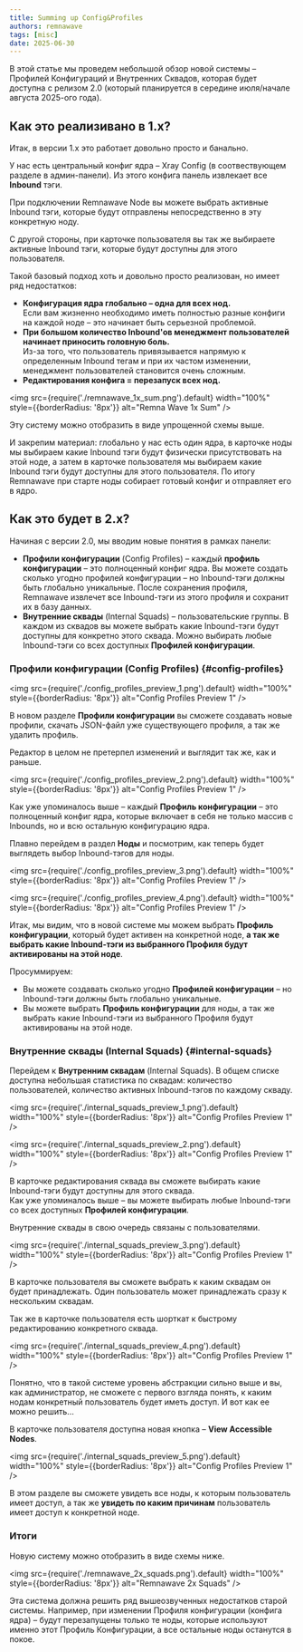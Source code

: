 ```yaml
---
title: Summing up Config&Profiles
authors: remnawave
tags: [misc]
date: 2025-06-30
---
```


В этой статье мы проведем небольшой обзор новой системы – Профилей Конфигураций и Внутренних Сквадов, которая будет доступна с релизом 2.0 (который планируется в середине июля/начале августа 2025-ого года).

<!-- truncate -->

## Как это реализивано в 1.x?

Итак, в версии 1.x это работает довольно просто и банально.

У нас есть центральный конфиг ядра – Xray Config (в соотвествующем разделе в админ-панели). Из этого конфига панель извлекает все **Inbound** тэги.

При подключении Remnawave Node вы можете выбрать активные Inbound тэги, которые будут отправлены непосредственно в эту конкретную ноду.

С другой стороны, при карточке пользователя вы так же выбираете активные Inbound тэги, которые будут доступны для этого пользователя.

Такой базовый подход хоть и довольно просто реализован, но имеет ряд недостатков:

- **Конфигурация ядра глобально – одна для всех нод.**  
  Если вам жизненно необходимо иметь полностью разные конфиги на каждой ноде – это начинает быть серьезной проблемой.
- **При большом количество Inbound'ов менеджмент пользователей начинает приносить головную боль.**  
  Из-за того, что пользователь привязывается напрямую к определенным Inbound тегам и при их частом изменении, менеджмент пользователей становится очень сложным.
- **Редактирования конфига = перезапуск всех нод.**

<img src={require('./remnawave_1x_sum.png').default} width="100%" style={{borderRadius: '8px'}} alt="Remna Wave 1x Sum" />

Эту систему можно отобразить в виде упрощенной схемы выше.

И закрепим материал: глобально у нас есть один ядра, в карточке ноды мы выбираем какие Inbound тэги будут физически присутствовать на этой ноде, а затем в карточке пользователя мы выбираем какие Inbound тэги будут доступны для этого пользователя. По итогу Remnawave при старте ноды собирает готовый конфиг и отправляет его в ядро.

## Как это будет в 2.x?

Начиная с версии 2.0, мы вводим новые понятия в рамках панели:

- **Профили конфигурации** (Config Profiles) – каждый **профиль конфигурации** – это полноценный конфиг ядра. Вы можете создать сколько угодно профилей конфигурации – но Inbound-тэги должны быть глобально уникальные. После сохранения профиля, Remnawave извлечет все Inbound-тэги из этого профиля и сохранит их в базу данных.
- **Внутренние сквады** (Internal Squads) – пользовательские группы. В каждом из сквадов вы можете выбрать какие Inbound-тэги будут доступны для конкретно этого сквада. Можно выбирать любые Inbound-тэги со всех доступных **Профилей конфигурации**.

### Профили конфигурации (Config Profiles) {#config-profiles}

<img src={require('./config_profiles_preview_1.png').default} width="100%" style={{borderRadius: '8px'}} alt="Config Profiles Preview 1" />

В новом разделе **Профили конфигурации** вы сможете создавать новые профили, скачать JSON-файл уже существующего профиля, а так же удалить профиль.

Редактор в целом не претерпел изменений и выглядит так же, как и раньше.

<img src={require('./config_profiles_preview_2.png').default} width="100%" style={{borderRadius: '8px'}} alt="Config Profiles Preview 1" />

Как уже упоминалось выше – каждый **Профиль конфигурации** – это полноценный конфиг ядра, которые включает в себя не только массив с Inbounds, но и всю остальную конфигурацию ядра.

Плавно перейдем в раздел **Ноды** и посмотрим, как теперь будет выглядеть выбор Inbound-тэгов для ноды.

<img src={require('./config_profiles_preview_3.png').default} width="100%" style={{borderRadius: '8px'}} alt="Config Profiles Preview 1" />

<img src={require('./config_profiles_preview_4.png').default} width="100%" style={{borderRadius: '8px'}} alt="Config Profiles Preview 1" />

Итак, мы видим, что в новой системе мы можем выбрать **Профиль конфигурации**, который будет активен на конкретной ноде, **а так же выбрать какие Inbound-тэги из выбранного Профиля будут активированы на этой ноде**.

Просуммируем:

- Вы можете создавать сколько угодно **Профилей конфигурации** – но Inbound-тэги должны быть глобально уникальные.
- Вы можете выбрать **Профиль конфигурации** для ноды, а так же выбрать какие Inbound-тэги из выбранного Профиля будут активированы на этой ноде.

### Внутренние сквады (Internal Squads) {#internal-squads}

Перейдем к **Внутренним сквадам** (Internal Squads). В общем списке доступна небольшая статистика по сквадам: количество пользователей, количество активных Inbound-тэгов по каждому скваду.

<img src={require('./internal_squads_preview_1.png').default} width="100%" style={{borderRadius: '8px'}} alt="Config Profiles Preview 1" />

<img src={require('./internal_squads_preview_2.png').default} width="100%" style={{borderRadius: '8px'}} alt="Config Profiles Preview 1" />

В карточке редактирования сквада вы сможете выбирать какие Inbound-тэги будут доступны для этого сквада.  
Как уже упоминалось выше – вы можете выбирать любые Inbound-тэги со всех доступных **Профилей конфигурации**.

Внутренние сквады в свою очередь связаны с пользователями.

<img src={require('./internal_squads_preview_3.png').default} width="100%" style={{borderRadius: '8px'}} alt="Config Profiles Preview 1" />

В карточке пользователя вы сможете выбрать к каким сквадам он будет принадлежать. Один пользователь может принадлежать сразу к нескольким сквадам.

Так же в карточке пользователя есть шорткат к быстрому редактированию конкретного сквада.

<img src={require('./internal_squads_preview_4.png').default} width="100%" style={{borderRadius: '8px'}} alt="Config Profiles Preview 1" />

Понятно, что в такой системе уровень абстракции сильно выше и вы, как администратор, не сможете с первого взгляда понять, к каким нодам конкретный пользователь будет иметь доступ. И вот как ее можно решить...

В карточке пользователя доступна новая кнопка – **View Accessible Nodes**.

<img src={require('./internal_squads_preview_5.png').default} width="100%" style={{borderRadius: '8px'}} alt="Config Profiles Preview 1" />

В этом разделе вы сможете увидеть все ноды, к которым пользователь имеет доступ, а так же **увидеть по каким причинам** пользователь имеет доступ к конкретной ноде.

### Итоги

Новую систему можно отобразить в виде схемы ниже.

<img src={require('./remnawave_2x_squads.png').default} width="100%" style={{borderRadius: '8px'}} alt="Remnawave 2x Squads" />

Эта система должна решить ряд вышеозвученных недостатков старой системы. Например, при изменении Профиля конфигурации (конфига ядра) – будут перезапущены только те ноды, которые используют именно этот Профиль Конфигурации, а все остальные ноды останутся в покое.
